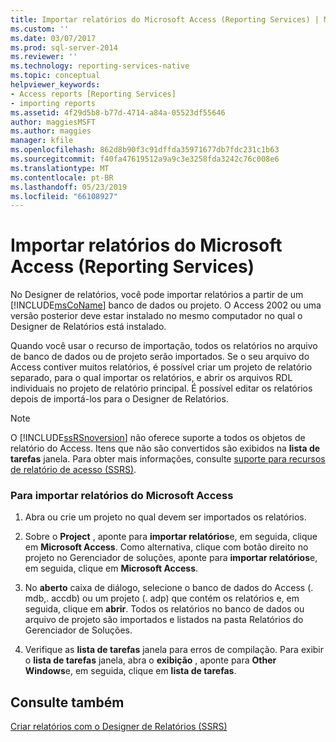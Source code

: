 ```yaml
---
title: Importar relatórios do Microsoft Access (Reporting Services) | Microsoft Docs
ms.custom: ''
ms.date: 03/07/2017
ms.prod: sql-server-2014
ms.reviewer: ''
ms.technology: reporting-services-native
ms.topic: conceptual
helpviewer_keywords:
- Access reports [Reporting Services]
- importing reports
ms.assetid: 4f29d5b8-b77d-4714-a84a-05523df55646
author: maggiesMSFT
ms.author: maggies
manager: kfile
ms.openlocfilehash: 862d8b90f3c91dffda35971677db7fdc231c1b63
ms.sourcegitcommit: f40fa47619512a9a9c3e3258fda3242c76c008e6
ms.translationtype: MT
ms.contentlocale: pt-BR
ms.lasthandoff: 05/23/2019
ms.locfileid: "66108927"
---
```

# <a name="import-reports-from-microsoft-access-reporting-services"></a>Importar relatórios do Microsoft Access (Reporting Services)
  No Designer de relatórios, você pode importar relatórios a partir de um [!INCLUDE[msCoName](../includes/msconame-md.md)] banco de dados ou projeto. O Access 2002 ou uma versão posterior deve estar instalado no mesmo computador no qual o Designer de Relatórios está instalado.  
  
 Quando você usar o recurso de importação, todos os relatórios no arquivo de banco de dados ou de projeto serão importados. Se o seu arquivo do Access contiver muitos relatórios, é possível criar um projeto de relatório separado, para o qual importar os relatórios, e abrir os arquivos RDL individuais no projeto de relatório principal. É possível editar os relatórios depois de importá-los para o Designer de Relatórios.  
  
> [!NOTE]  
>  O [!INCLUDE[ssRSnoversion](../includes/ssrsnoversion-md.md)] não oferece suporte a todos os objetos de relatório do Access. Itens que não são convertidos são exibidos na **lista de tarefas** janela. Para obter mais informações, consulte [suporte para recursos de relatório de acesso &#40;SSRS&#41;](../../2014/reporting-services/supported-access-report-features-ssrs.md).  
  
### <a name="to-import-reports-from-microsoft-access"></a>Para importar relatórios do Microsoft Access  
  
1.  Abra ou crie um projeto no qual devem ser importados os relatórios.  
  
2.  Sobre o **Project** , aponte para **importar relatórios**e, em seguida, clique em **Microsoft Access**. Como alternativa, clique com botão direito no projeto no Gerenciador de soluções, aponte para **importar relatórios**e, em seguida, clique em **Microsoft Access**.  
  
3.  No **aberto** caixa de diálogo, selecione o banco de dados do Access (. mdb,. accdb) ou um projeto (. adp) que contém os relatórios e, em seguida, clique em **abrir**. Todos os relatórios no banco de dados ou arquivo de projeto são importados e listados na pasta Relatórios do Gerenciador de Soluções.  
  
4.  Verifique as **lista de tarefas** janela para erros de compilação. Para exibir o **lista de tarefas** janela, abra o **exibição** , aponte para **Other Windows**e, em seguida, clique em **lista de tarefas**.  
  
## <a name="see-also"></a>Consulte também  
 [Criar relatórios com o Designer de Relatórios &#40;SSRS&#41;](tools/design-reporting-services-paginated-reports-with-report-designer-ssrs.md)  
  
  
